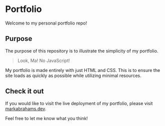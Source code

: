 # Portfolio

Welcome to my personal portfolio repo!

## Purpose

The purpose of this repository is to illustrate the simplicity of my portfolio.

> Look, Ma! No JavaScript!

My portfolio is made entirely with just HTML and CSS. This is to ensure the site loads as quickly as possible while utilizing minimal resources.

## Check it out

If you would like to visit the live deployment of my portfolio, please visit [markabrahams.dev](https://markabrahams.dev).

Feel free to let me know what you think!

